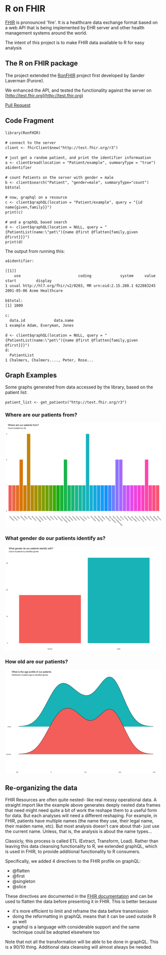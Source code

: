 # R on FHIR 

[FHIR](http://hl7.org/fhir) is pronounced 'fire'. It is a healthcare data exchange format
based on a web API that is being implemented by EHR server and other health management 
systems around the world. 

The intent of this project is to make FHIR data available to R for easy analysis

## The R on FHIR package

The project extended the [RonFHIR](https://github.com/furore-fhir/RonFHIR) project 
first developed by Sander Laverman (Furore).

We enhanced the API, and tested the functionality against the server on 
[http://test.fhir.org](http://test.fhir.org)

[Pull Request](https://github.com/furore-fhir/RonFHIR/pull/1)

## Code Fragment

```
library(RonFHIR)

# connect to the server
client <- fhirClient$new("http://test.fhir.org/r3")

# just get a random patient, and print the identifier informaation
a <- client$read(location = "Patient/example", summaryType = "true")
a$identifier

# count Patients on the server with gender = male
b <- client$search("Patient", "gender=male", summaryType="count")
b$total

# now, graphql on a resource
c <- client$qraphQL(location = "Patient/example", query = "{id name{given,family}}")
print(c)

# and a graphQL based search
d <- client$qraphQL(location = NULL, query = "{PatientList(name:\"pet\"){name @first @flatten{family,given @first}}}")
print(d)

```

The output from running this:

```
a$identifier: 

[[1]]
    use                          coding             system     value      start         display
1 usual http://hl7.org/fhir/v2/0203, MR urn:oid:2.15.288.1 622883245 2001-05-06 Acme Healthcare

b$total:
[1] 1009

c:
  data.id             data.name
1 example Adam, Everyman, Jones

d <- client$qraphQL(location = NULL, query = "{PatientList(name:\"pet\"){name @first @flatten{family,given @first}}}")
d:
  PatientList
1 Chalmers, Chalmers...., Peter, Rose...

```

## Graph Examples

Some graphs generated from data accessed by the library, based on the patient list:

`patient_list <- get_patients("http://test.fhir.org/r3")`

### Where are our patients from?
![patient city chart](whereFrom.png)

### What gender do our patients identify as?
![patient gender](gender.png)

### How old are our patients?
![patient age gender](genderage.png)

## Re-organizing the data

FHIR Resources are often quite nested- like real messy operational data.
A straight import like the example above generates deeply nested data frames
that need might need quite a bit of work the reshape them to a useful 
form for data. But each analyses will need a different reshaping. For 
example, in FHIR, patients have multiple names (the name they use, 
their legal name, their maiden name, etc). But most analysis doesn't
care about that- just use the current name. Unless, that is, the 
analysis is about the name types...

Classicly, this process is called ETL (Extract, Transform, Load). Rather than
leaving this data cleansing functionality to R, we extended graphQL, which
is used in FHIR, to provide additional functionality to R consumers.

Specifically, we added 4 directives to the FHIR profile on graphQL:
* @flatten
* @first
* @singleton
* @slice

These directives are documented in the [FHIR documentation](http://build.fhir.org/graphql.html) and 
can be used to flatten the data before presenting it in FHIR. This is better because 
* it's more efficient to limit and reframe the data before transmission
* doing the reformatting in graphQL means that it can be used outside R as well
* graphql is a language with considerable support and the same technique could be adopted elsewhere too

Note that not all the transformation will be able to be done in graphQL. This is a 90/10 thing.
Additional data cleansing will almost always be needed.



